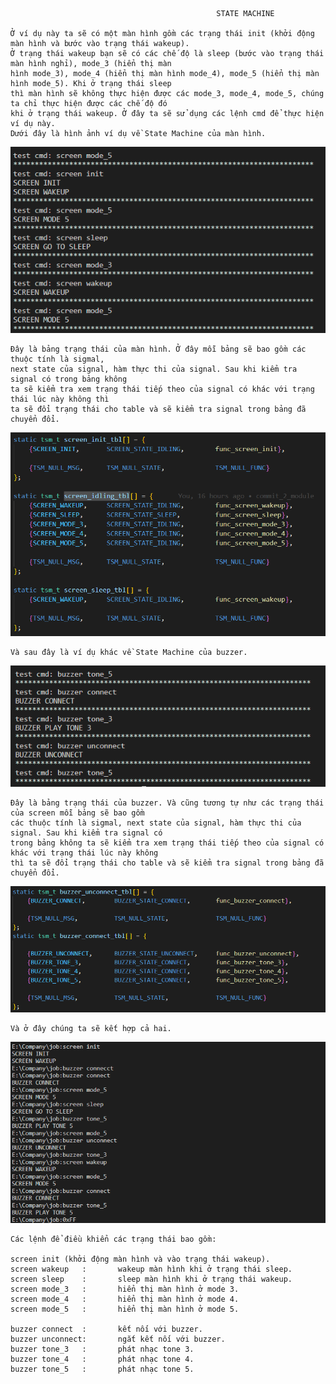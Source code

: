                                                   STATE MACHINE
    
    Ở ví dụ này ta sẽ có một màn hình gồm các trạng thái init (khởi động màn hình và bước vào trạng thái wakeup). 
    Ở trạng thái wakeup bạn sẽ có các chế độ là sleep (bước vào trạng thái màn hình nghỉ), mode_3 (hiển thị màn 
    hình mode_3), mode_4 (hiển thị màn hình mode_4), mode_5 (hiển thị màn hình mode_5). Khi ở trạng thái sleep 
    thì màn hình sẽ không thực hiện được các mode_3, mode_4, mode_5, chúng ta chỉ thực hiện được các chế độ đó 
    khi ở trạng thái wakeup. Ở đây ta sẽ sử dụng các lệnh cmd để thực hiện ví dụ này. 
    Dưới đây là hình ảnh ví dụ về State Machine của màn hình.

![screen result](https://github.com/VietY2000/STATE_MACHINE/blob/master/doc/screen_result.png)

    Đây là bảng trạng thái của màn hình. Ở đây mỗi bảng sẽ bao gồm các thuộc tính là sigmal, 
    next state của signal, hàm thực thi của signal. Sau khi kiểm tra signal có trong bảng không 
    ta sẽ kiểm tra xem trạng thái tiếp theo của signal có khác với trạng thái lúc này không thì 
    ta sẽ đổi trạng thái cho table và sẽ kiểm tra signal trong bảng đã chuyển đổi.

![screen state machine](https://github.com/VietY2000/STATE_MACHINE/blob/master/doc/tsm_screen.png)

    Và sau đây là ví dụ khác về State Machine của buzzer. 

![buzzer result](https://github.com/VietY2000/STATE_MACHINE/blob/master/doc/buzzer_result.png)

    Đây là bảng trạng thái của buzzer. Và cũng tương tự như các trạng thái của screen mỗi bảng sẽ bao gồm 
    các thuộc tính là sigmal, next state của signal, hàm thực thi của signal. Sau khi kiểm tra signal có 
    trong bảng không ta sẽ kiểm tra xem trạng thái tiếp theo của signal có khác với trạng thái lúc này không 
    thì ta sẽ đổi trạng thái cho table và sẽ kiểm tra signal trong bảng đã chuyển đổi.

![buzzer state machine](https://github.com/VietY2000/STATE_MACHINE/blob/master/doc/tsm_buzzer.png)
    
    Và ở đây chúng ta sẽ kết hợp cả hai.

![main result](https://github.com/VietY2000/STATE_MACHINE/blob/master/doc/main_result.png)

    Các lệnh để điều khiển các trạng thái bao gồm:

    screen init (khởi động màn hình và vào trạng thái wakeup).
    screen wakeup   :       wakeup màn hình khi ở trạng thái sleep.
    screen sleep    :       sleep màn hình khi ở trạng thái wakeup.
    screen mode_3   :       hiển thị màn hình ở mode 3.
    screen mode_4   :       hiển thị màn hình ở mode 4.
    screen mode_5   :       hiển thị màn hình ở mode 5.

    buzzer connect  :       kết nối với buzzer.
    buzzer unconnect:       ngắt kết nối với buzzer.
    buzzer tone_3   :       phát nhạc tone 3.
    buzzer tone_4   :       phát nhạc tone 4.
    buzzer tone_5   :       phát nhạc tone 5.
